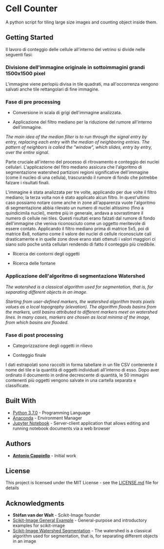# Cell Counter

A python script for tiling large size images and counting object inside them.

## Getting Started

Il lavoro di conteggio delle cellule all'interno del vetrino si divide nelle seguenti fasi:

### Divisione dell'immagine originale in sottoimmagini grandi 1500x1500 pixel

L'immagine viene perlopiù divisa in tile quadrati, ma all'occorrenza vengono salvati anche tile rettangolari di fine immagine.

### Fase di pre processing
- Conversione in scala di grigi dell'immagine analizzata.

- Applicazione del filtro mediano per la riduzione del rumore all'interno dell'immagine. 
  
_The main idea of the median filter is to run through the signal entry by entry, replacing each entry with the median of neighboring entries. The pattern of neighbors is called the "window", which slides, entry by entry, over the entire signal._

Parte cruciale all'interno del processo di ritrovamento e conteggio dei nuclei cellulari. L'applicazione del fitro mediano assicura che l'algoritmo di segmentazione watershed partizioni regioni significative dell'immagine (come il nucleo di una cellula), trascurando il rumore di fondo che potrebbe falzare i risultati finali.

L'immagine è stata analizzata per tre volte, applicando per due volte il filtro mediano; la terza volta non è stato applicato alcun filtro.
In quest'ultimo caso possiamo notare come anche in zone all'apparenza vuote l'algoritmo di segmentazione abbia rilevato un numero di nuclei altissimo (fino a quindicimila nuclei), mentre più in generale, andava a sovrastimare il numero di cellule nei tiles. Questi risultati erano falzati dal rumore di fondo dell'immagine che veniva riconosciuto come un oggetto meritevole di essere contato.
Applicando il filtro mediano prima di matrice 5x5, poi di matrice 8x8, notiamo come il valore dei nuclei di cellule riconosciute cali drasticamente e in quelle zone dove erano stati ottenuti i valori maggiori  ci siano solo poche unità cellulari rendendo di fatto il conteggio più credibile.

- Ricerca dei contorni degli oggetti

- Ricerca delle fontane

### Applicazione dell'algoritmo di segmentazione Watershed

_The watershed is a classical algorithm used for segmentation, that is, for separating different objects in an image._

_Starting from user-defined markers, the watershed algorithm treats pixels values as a local topography (elevation). The algorithm floods
basins from the markers, until basins attributed to different markers meet on watershed lines. In many cases, markers are chosen as local minima of the image, from which basins are flooded._

### Fase di post processing

- Categorizzazione degli oggetti in rilievo

- Conteggio finale
		
I dati estrapolati sono raccolti in forma tabellare in un file CSV contenente il nome del tile e la quantità di oggetti individuati all'interno di esso. Dopo aver ordinato il documento in ordine decrescente di quantità, le 50 immagini contenenti più oggetti vengono salvate in una cartella separata e classificate.

## Built With

* [Python 3.7.0](https://www.python.org/) - Programming Language
* [Anaconda](https://www.anaconda.com) - Environment Manager
* [Jupyter Notebook](http://jupyter.org/) - Server-client application that allows editing and running notebook documents via a web browser

## Authors

* [**Antonio Cappiello**](https://github.com/CappielloAntonio) - Initial work

## License

This project is licensed under the MIT License - see the [LICENSE.md](https://github.com/CappielloAntonio/Cell-Counter/blob/master/LICENSE) file for details

## Acknowledgments
* **Stéfan van der Walt** - Scikit-Image founder
* [Scikit-Image General Example](http://scikit-image.org/docs/dev/auto_examples/) - General-purpose and introductory examples for scikit-image
* [Scikit-Image Watershed Segmentation](http://scikit-image.org/docs/dev/auto_examples/segmentation/plot_watershed.html) - The watershed is a classical algorithm used for segmentation, that is, for separating different objects in an image
